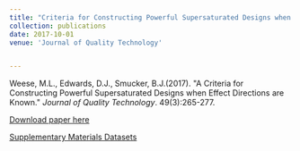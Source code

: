 ```yaml
---
title: "Criteria for Constructing Powerful Supersaturated Designs when Eect Directions are Known"
collection: publications
date: 2017-10-01
venue: 'Journal of Quality Technology'


---
```

Weese, M.L., Edwards, D.J., Smucker, B.J.(2017). &quot;A Criteria for Constructing Powerful Supersaturated Designs when Effect Directions are Known.&quot; <i>Journal of Quality Technology</i>. 49(3):265-277. 

[Download paper here](http://weeseml.github.io/files/pub_2016+_weese_etal.pdf)

[Supplementary Materials Datasets](http://weeseml.github.io/files/supp_2016+_weese_etal.zip)
